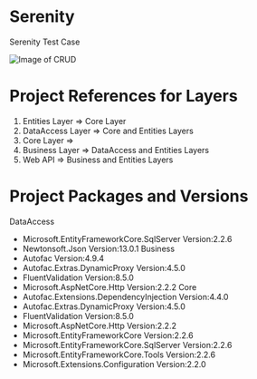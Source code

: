 # Serenity
Serenity Test Case

![Image of CRUD](https://www.dorusomcutean.com/wp-content/uploads/2020/03/crud.jpg)

# Project References for Layers

1. Entities Layer => Core Layer
2. DataAccess Layer => Core and Entities Layers
3. Core Layer => 
4. Business Layer => DataAccess and Entities Layers
5. Web API => Business and Entities Layers

# Project Packages and Versions
DataAccess
- Microsoft.EntityFrameworkCore.SqlServer Version:2.2.6
- Newtonsoft.Json Version:13.0.1
Business
- Autofac Version:4.9.4
- Autofac.Extras.DynamicProxy Version:4.5.0
- FluentValidation Version:8.5.0
- Microsoft.AspNetCore.Http Version:2.2.2
Core
- Autofac.Extensions.DependencyInjection Version:4.4.0
- Autofac.Extras.DynamicProxy Version:4.5.0
- FluentValidation Version:8.5.0
- Microsoft.AspNetCore.Http Version:2.2.2
- Microsoft.EntityFrameworkCore Version:2.2.6
- Microsoft.EntityFrameworkCore.SqlServer Version:2.2.6
- Microsoft.EntityFrameworkCore.Tools Version:2.2.6
- Microsoft.Extensions.Configuration Version:2.2.0
